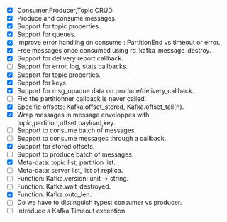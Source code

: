  - [x] Consumer,Producer,Topic CRUD.
 - [x] Produce and consume messages.
 - [x] Support for topic properties.
 - [x] Support for queues.
 - [x] Improve error handling on consume : PartitionEnd vs timeout or error.
 - [x] Free messages once consumed using rd_kafka_message_destroy.
 - [x] Support for delivery report callback.
 - [ ] Support for error, log, stats callbacks.
 - [x] Support for topic properties.
 - [x] Support for keys.
 - [x] Support for msg_opaque data on produce/delivery_callback.
 - [ ] Fix: the partitionner callback is never called.
 - [x] Specific offsets: Kafka.offset_stored, Kafka.offset_tail(n).
 - [x] Wrap messages in message enveloppes with topic,partition,offset,payload,key.
 - [ ] Support to consume batch of messages.
 - [ ] Support to consume messages through a callback.
 - [x] Support for stored offsets.
 - [ ] Support to produce batch of messages.
 - [x] Meta-data: topic list, partition list.
 - [ ] Meta-data: server list, list of replica.
 - [ ] Function: Kafka.version: unit -> string.
 - [ ] Function: Kafka.wait_destroyed.
 - [x] Function: Kafka.outq_len.
 - [ ] Do we have to distinguish types: consumer vs producer.
 - [ ] Introduce a Kafka.Timeout exception.
